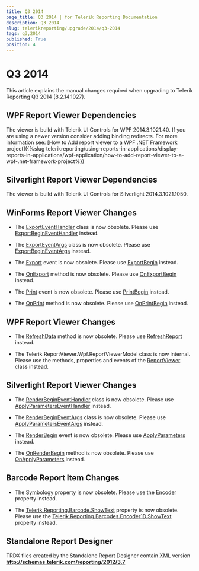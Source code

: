 ```yaml
---
title: Q3 2014
page_title: Q3 2014 | for Telerik Reporting Documentation
description: Q3 2014
slug: telerikreporting/upgrade/2014/q3-2014
tags: q3,2014
published: True
position: 4
---
```


# Q3 2014



This article explains the manual changes required when upgrading to Telerik Reporting Q3 2014 (8.2.14.1027).

## WPF Report Viewer Dependencies

The viewer is build with Telerik UI Controls for WPF 2014.3.1021.40. If you are using a newer version consider adding binding redirects. For more information see:           [How to Add report viewer to a WPF .NET Framework project]({%slug telerikreporting/using-reports-in-applications/display-reports-in-applications/wpf-application/how-to-add-report-viewer-to-a-wpf-.net-framework-project%})

## Silverlight Report Viewer Dependencies

The viewer is build with Telerik UI Controls for Silverlight 2014.3.1021.1050.         

## WinForms Report Viewer Changes

* The  [ExportEventHandler](/reporting/api/Telerik.ReportViewer.WinForms.ExportEventHandler)  class is now obsolete.               Please use  [ExportBeginEventHandler](/reporting/api/Telerik.ReportViewer.Common.ExportBeginEventHandler)  instead.             

* The  [ExportEventArgs](/reporting/api/Telerik.ReportViewer.WinForms.ExportEventArgs)  class is now obsolete.               Please use  [ExportBeginEventArgs](/reporting/api/Telerik.ReportViewer.Common.ExportBeginEventArgs)  instead.             

* The  [Export](/reporting/api/Telerik.ReportViewer.WinForms.ReportViewerBase#Telerik_ReportViewer_WinForms_ReportViewerBase_Export)  event is now obsolete.               Please use  [ExportBegin](/reporting/api/Telerik.ReportViewer.WinForms.ReportViewerBase#Telerik_ReportViewer_WinForms_ReportViewerBase_ExportBegin)  instead.             

* The  [OnExport](/reporting/api/Telerik.ReportViewer.WinForms.ReportViewerBase#Telerik_ReportViewer_WinForms_ReportViewerBase_OnExport_Telerik_ReportViewer_WinForms_ExportEventArgs_)  method is now obsolete.               Please use  [OnExportBegin](/reporting/api/Telerik.ReportViewer.WinForms.ReportViewerBase#Telerik_ReportViewer_WinForms_ReportViewerBase_OnExportBegin_Telerik_ReportViewer_Common_ExportBeginEventArgs_)  instead.             

* The  [Print](/reporting/api/Telerik.ReportViewer.WinForms.ReportViewerBase#Telerik_ReportViewer_WinForms_ReportViewerBase_Print)  event is now obsolete.               Please use  [PrintBegin](/reporting/api/Telerik.ReportViewer.WinForms.ReportViewerBase#Telerik_ReportViewer_WinForms_ReportViewerBase_PrintBegin)  instead.             

* The  [OnPrint](/reporting/api/Telerik.ReportViewer.WinForms.ReportViewerBase#Telerik_ReportViewer_WinForms_ReportViewerBase_OnPrint_System_ComponentModel_CancelEventArgs_)  method is now obsolete.               Please use  [OnPrintBegin](/reporting/api/Telerik.ReportViewer.WinForms.ReportViewerBase#Telerik_ReportViewer_WinForms_ReportViewerBase_OnPrintBegin_System_ComponentModel_CancelEventArgs_)  instead.             

## WPF Report Viewer Changes

* The  [RefreshData](/reporting/api/Telerik.ReportViewer.Wpf.ReportViewer#Telerik_ReportViewer_Wpf_ReportViewer_RefreshData)  method is now obsolete.               Please use  [RefreshReport](/reporting/api/Telerik.ReportViewer.Wpf.ReportViewer#Telerik_ReportViewer_Wpf_ReportViewer_RefreshReport)  instead.             

* The Telerik.ReportViewer.Wpf.ReportViewerModel class is now internal.               Please use the methods, properties and events of the  [ReportViewer](/reporting/api/Telerik.ReportViewer.Wpf.ReportViewer)  class instead.             

## Silverlight Report Viewer Changes

* The  [RenderBeginEventHandler](/reporting/api/Telerik.ReportViewer.Silverlight.RenderBeginEventHandler)  class is now obsolete.               Please use  [ApplyParametersEventHandler](/reporting/api/Telerik.ReportViewer.Silverlight.ApplyParametersEventHandler)  instead.             

* The  [RenderBeginEventArgs](/reporting/api/Telerik.ReportViewer.Silverlight.RenderBeginEventArgs)  class is now obsolete.               Please use  [ApplyParametersEventArgs](/reporting/api/Telerik.ReportViewer.Silverlight.ApplyParametersEventArgs)  instead.             

* The  [RenderBegin](/reporting/api/Telerik.ReportViewer.Silverlight.ReportViewer#Telerik_ReportViewer_Silverlight_ReportViewer_RenderBegin)  event is now obsolete.               Please use  [ApplyParameters](/reporting/api/Telerik.ReportViewer.Silverlight.ReportViewer#Telerik_ReportViewer_Silverlight_ReportViewer_ApplyParameters)  instead.             

* The  [OnRenderBegin](/reporting/api/Telerik.ReportViewer.Silverlight.ReportViewer#Telerik_ReportViewer_Silverlight_ReportViewer_OnRenderBegin_Telerik_Reporting_Service_NameValueDictionary_)  method is now obsolete.               Please use  [OnApplyParameters](/reporting/api/Telerik.ReportViewer.Silverlight.ReportViewer#Telerik_ReportViewer_Silverlight_ReportViewer_OnApplyParameters_Telerik_ReportViewer_Silverlight_ApplyParametersEventArgs_)  instead.             

## Barcode Report Item Changes

* The  [Symbology](/reporting/api/Telerik.Reporting.Barcode#Telerik_Reporting_Barcode_Symbology)  property is now obsolete.                   Please use the  [Encoder](/reporting/api/Telerik.Reporting.Barcode#Telerik_Reporting_Barcode_Encoder)  property instead.             

* The  [Telerik.Reporting.Barcode.ShowText](/reporting/api/Telerik.Reporting.Barcode#Telerik_Reporting_Barcode_ShowText)  property is now obsolete.                   Please use the  [Telerik.Reporting.Barcodes.Encoder1D.ShowText](/reporting/api/Telerik.Reporting.Barcodes.Encoder1D#Telerik_Reporting_Barcodes_Encoder1D_ShowText)  property instead.             

## Standalone Report Designer

TRDX files created by the Standalone Report Designer contain XML version __http://schemas.telerik.com/reporting/2012/3.7__ 

